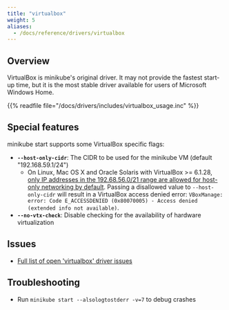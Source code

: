 ```yaml
---
title: "virtualbox"
weight: 5
aliases:
  - /docs/reference/drivers/virtualbox
---
```


## Overview

VirtualBox is minikube's original driver. It may not provide the fastest start-up time, but it is the most stable driver available for users of Microsoft Windows Home.

{{% readfile file="/docs/drivers/includes/virtualbox_usage.inc" %}}

## Special features

minikube start supports some VirtualBox specific flags:

* **`--host-only-cidr`**: The CIDR to be used for the minikube VM (default "192.168.59.1/24")
  * On Linux, Mac OS X and Oracle Solaris with VirtualBox >= 6.1.28, [only IP addresses in the 192.68.56.0/21 range are allowed for host-only networking by default](https://www.virtualbox.org/manual/ch06.html#network_hostonly). Passing a disallowed value to `--host-only-cidr` will result in a VirtualBox access denied error: `VBoxManage: error: Code E_ACCESSDENIED (0x80070005) - Access denied (extended info not available)`.
* **`--no-vtx-check`**: Disable checking for the availability of hardware virtualization

## Issues

* [Full list of open 'virtualbox' driver issues](https://github.com/kubernetes/minikube/labels/co%2Fvirtualbox)

## Troubleshooting

* Run `minikube start --alsologtostderr -v=7` to debug crashes
